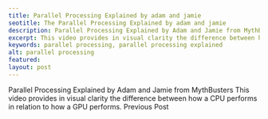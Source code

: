 ```yaml
---
title: Parallel Processing Explained by adam and jamie
seotitle: The Parallel Processing Explained by adam and jamie
description: Parallel Processing Explained by Adam and Jamie from MythBusters
excerpt: This video provides in visual clarity the difference between how a CPU performs in relation to how a GPU performs.
keywords: parallel processing, parallel processing explained
alt: parallel processing
featured: 
layout: post
---
```

Parallel Processing Explained by Adam and Jamie from MythBusters
This video provides in visual clarity the difference between how a CPU performs in relation to how a GPU performs.
Previous Post
